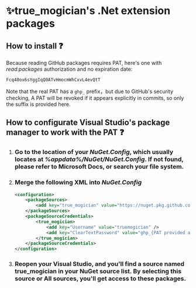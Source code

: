 # :sparkles:**true_mogician's .Net extension packages**

## **How to install** :question:
Because reading GitHub packages requires PAT, here's one with *read:packages* authorization and no expiration date: 
```
Fcq40ox6sYggIqQ0ATvHmocmWhCxvL4evQtT
```
Note that the real PAT has a `ghp_` prefix，but due to GitHub's security checking, A PAT will be revoked if it appears explicitly in commits, so only the suffix is provided here.

## **How to configurate Visual Studio's package manager to work with the PAT** :question:
1. ### Go to the location of your ***NuGet.Config***, which usually locates at ***%appdata%/NuGet/NuGet.Config***. If not found, please refer to Microsoft Docs, or search your file system.
2. ### Merge the following XML into ***NuGet.Config***
    ```xml
    <configuration>
        <packageSources>
            <add key="true_mogician" value="https://nuget.pkg.github.com/truemogician/index.json" />
        </packageSources>
        <packageSourceCredentials>
            <true_mogician>
                <add key="Username" value="truemogician" />
                <add key="ClearTextPassword" value="ghp_{PAT provided above}" />
            </true_mogician>
        </packageSourceCredentials>
    </configuration>
    ```
3. ### Reopen your Visual Studio, and you'll find a source named **true_mogician** in your NuGet source list. By selecting this source or **All** sources, you'll get access to these packages.
